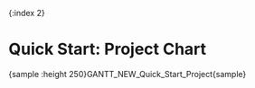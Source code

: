 {:index 2}
# Quick Start: Project Chart

{sample :height 250}GANTT\_NEW\_Quick\_Start\_Project{sample}